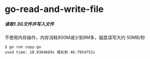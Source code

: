 # go-read-and-write-file

##### 读取1.3G文件并写入文件

不使用内存操作，内存消耗800M减少到9M多，磁盘读写大约 50MB/秒

```
$ go run copy.go
used time: 18.9364669s 增长到 46.7954752s

```
